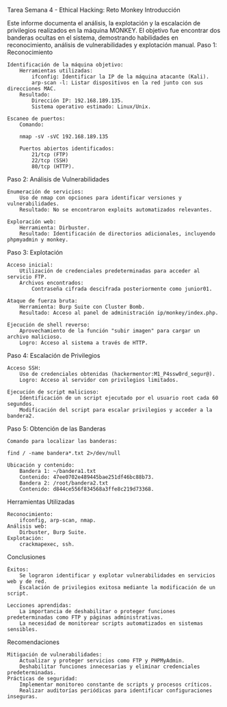 Tarea Semana 4 - Ethical Hacking: Reto Monkey
Introducción

Este informe documenta el análisis, la explotación y la escalación de privilegios realizados en la máquina MONKEY. El objetivo fue encontrar dos banderas ocultas en el sistema, demostrando habilidades en reconocimiento, análisis de vulnerabilidades y explotación manual.
Paso 1: Reconocimiento

    Identificación de la máquina objetivo:
        Herramientas utilizadas:
            ifconfig: Identificar la IP de la máquina atacante (Kali).
            arp-scan -l: Listar dispositivos en la red junto con sus direcciones MAC.
        Resultado:
            Dirección IP: 192.168.189.135.
            Sistema operativo estimado: Linux/Unix.

    Escaneo de puertos:
        Comando:

        nmap -sV -sVC 192.168.189.135

        Puertos abiertos identificados:
            21/tcp (FTP)
            22/tcp (SSH)
            80/tcp (HTTP).

Paso 2: Análisis de Vulnerabilidades

    Enumeración de servicios:
        Uso de nmap con opciones para identificar versiones y vulnerabilidades.
        Resultado: No se encontraron exploits automatizados relevantes.

    Exploración web:
        Herramienta: Dirbuster.
        Resultado: Identificación de directorios adicionales, incluyendo phpmyadmin y monkey.

Paso 3: Explotación

    Acceso inicial:
        Utilización de credenciales predeterminadas para acceder al servicio FTP.
        Archivos encontrados:
            Contraseña cifrada descifrada posteriormente como junior01.

    Ataque de fuerza bruta:
        Herramienta: Burp Suite con Cluster Bomb.
        Resultado: Acceso al panel de administración ip/monkey/index.php.

    Ejecución de shell reverso:
        Aprovechamiento de la función "subir imagen" para cargar un archivo malicioso.
        Logro: Acceso al sistema a través de HTTP.

Paso 4: Escalación de Privilegios

    Acceso SSH:
        Uso de credenciales obtenidas (hackermentor:M1_P4ssw0rd_segur@).
        Logro: Acceso al servidor con privilegios limitados.

    Ejecución de script malicioso:
        Identificación de un script ejecutado por el usuario root cada 60 segundos.
        Modificación del script para escalar privilegios y acceder a la bandera2.

Paso 5: Obtención de las Banderas

    Comando para localizar las banderas:

    find / -name bandera*.txt 2>/dev/null

    Ubicación y contenido:
        Bandera 1: ~/bandera1.txt
        Contenido: 47ee0702e489445bae251df46bc88b73.
        Bandera 2: /root/bandera2.txt
        Contenido: d844ce556f834568a3ffe8c219d73368.

Herramientas Utilizadas

    Reconocimiento:
        ifconfig, arp-scan, nmap.
    Análisis web:
        Dirbuster, Burp Suite.
    Explotación:
        crackmapexec, ssh.

Conclusiones

    Éxitos:
        Se lograron identificar y explotar vulnerabilidades en servicios web y de red.
        Escalación de privilegios exitosa mediante la modificación de un script.

    Lecciones aprendidas:
        La importancia de deshabilitar o proteger funciones predeterminadas como FTP y páginas administrativas.
        La necesidad de monitorear scripts automatizados en sistemas sensibles.

Recomendaciones

    Mitigación de vulnerabilidades:
        Actualizar y proteger servicios como FTP y PHPMyAdmin.
        Deshabilitar funciones innecesarias y eliminar credenciales predeterminadas.
    Prácticas de seguridad:
        Implementar monitoreo constante de scripts y procesos críticos.
        Realizar auditorías periódicas para identificar configuraciones inseguras.